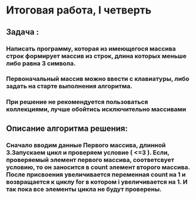 # Итоговая работа,  I четверть
## Задача : 
### Написать программу, которая из имеющегося массива строк формирует массив из строк, длина которых меньше либо равна 3 символа.
### Первоначальный массив можно ввести с клавиатуры, либо задать на старте выполнения алгоритма.
### При решение не рекомендуется пользоваться коллекциями, лучше обойтись исключительно массивами
## Описание алгоритма решения:
### Сначало вводим данные Первого массива, длинной 3.Запускаем цикл и проверяем условие ( <=3 ). Если, проверяемый элемент первого массива, соответсвует условию, то он заносится в count элемент второго массива. После присвоения увеличивается переменная count на 1 и возвращается к циклу for в котором i увеличивается на 1. И так пока все элементы цикла не будут проверены.